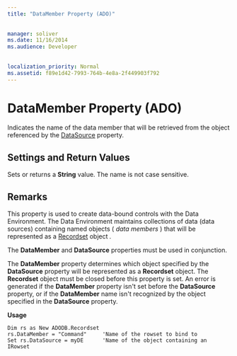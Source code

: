 ```yaml
---
title: "DataMember Property (ADO)"
  
  
manager: soliver
ms.date: 11/16/2014
ms.audience: Developer
 
  
localization_priority: Normal
ms.assetid: f89e1d42-7993-764b-4e8a-2f449903f792
---
```


# DataMember Property (ADO)

Indicates the name of the data member that will be retrieved from the object referenced by the [DataSource](datasource-property-ado.md) property. 
  
## Settings and Return Values

Sets or returns a **String** value. The name is not case sensitive. 
  
## Remarks

This property is used to create data-bound controls with the Data Environment. The Data Environment maintains collections of data (data sources) containing named objects ( *data members*  ) that will be represented as a [Recordset](recordset-object-ado.md) object  *.* 
  
The **DataMember** and **DataSource** properties must be used in conjunction. 
  
The **DataMember** property determines which object specified by the **DataSource** property will be represented as a **Recordset** object. The **Recordset** object must be closed before this property is set. An error is generated if the **DataMember** property isn't set before the **DataSource** property, or if the **DataMember** name isn't recognized by the object specified in the **DataSource** property. 
  
 **Usage**
  
```
Dim rs as New ADODB.Recordset
rs.DataMember = "Command"     'Name of the rowset to bind to
Set rs.DataSource = myDE      'Name of the object containing an IRowset

```


